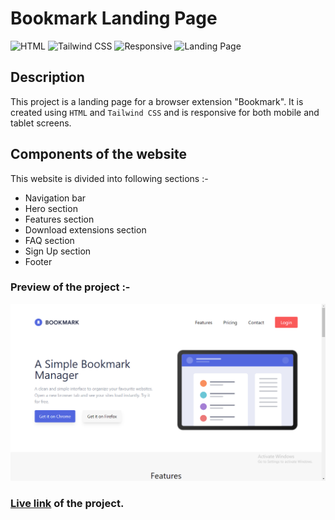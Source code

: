 # Bookmark Landing Page

![HTML](https://img.shields.io/badge/-HTML-red)
![Tailwind CSS](https://img.shields.io/badge/-Tailwind%20CSS-blueviolet)
![Responsive](https://img.shields.io/badge/-Responsive-green)
![Landing Page](https://img.shields.io/badge/-Landing%20Page-yellow)

## Description

This project is a landing page for a browser extension "Bookmark". It is created using `HTML` and `Tailwind CSS` and is responsive for both mobile and tablet screens.

## Components of the website

This website is divided into following sections :-

- Navigation bar
- Hero section
- Features section
- Download extensions section
- FAQ section
- Sign Up section
- Footer

### Preview of the project :-

![Preview](<./previews/Screenshot%20(69).png>)

### [Live link](https://bookmark-landing-page-rxeu.vercel.app/) of the project.
